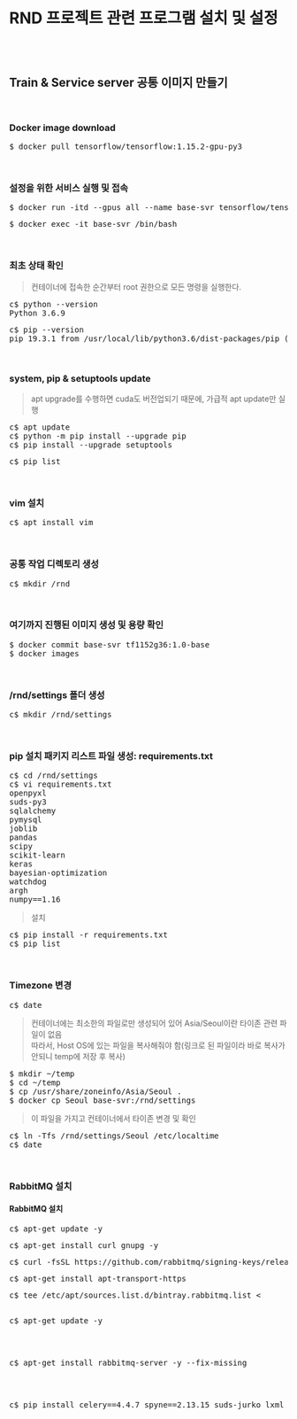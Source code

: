 # RND 프로젝트 관련 프로그램 설치 및 설정
</br></br>

## Train & Service server 공통 이미지 만들기
</br>

### Docker image download
<pre>$ docker pull tensorflow/tensorflow:1.15.2-gpu-py3</pre>
</br>

### 설정을 위한 서비스 실행 및 접속
<pre>$ docker run -itd --gpus all --name base-svr tensorflow/tensorflow:1.15.2-gpu-py3</pre>
<pre>$ docker exec -it base-svr /bin/bash</pre>
</br>

### 최초 상태 확인
> 컨테이너에 접속한 순간부터 root 권한으로 모든 명령을 실행한다.
<pre>c$ python --version
Python 3.6.9</pre>
<pre>c$ pip --version
pip 19.3.1 from /usr/local/lib/python3.6/dist-packages/pip (python 3.6)</pre>
</br>

### system, pip & setuptools update
> apt upgrade를 수행하면 cuda도 버전업되기 때문에, 가급적 apt update만 실행
<pre>c$ apt update
c$ python -m pip install --upgrade pip
c$ pip install --upgrade setuptools</pre>
<pre>c$ pip list</pre>
</br>

### vim 설치
<pre>c$ apt install vim</pre>
</br>

### 공통 작업 디렉토리 생성
<pre>c$ mkdir /rnd</pre>
</br>

### 여기까지 진행된 이미지 생성 및 용량 확인
<pre>$ docker commit base-svr tf1152g36:1.0-base
$ docker images</pre>
</br>

### /rnd/settings 폴더 생성
<pre>c$ mkdir /rnd/settings</pre>
</br>

### pip 설치 패키지 리스트 파일 생성: requirements.txt
<pre>c$ cd /rnd/settings
c$ vi requirements.txt
openpyxl
suds-py3
sqlalchemy
pymysql
joblib
pandas
scipy
scikit-learn
keras
bayesian-optimization
watchdog
argh
numpy==1.16</pre>
> 설치
<pre>c$ pip install -r requirements.txt
c$ pip list</pre>
</br>

### Timezone 변경
<pre>c$ date</pre>
> 컨테이너에는 최소한의 파일로만 생성되어 있어 Asia/Seoul이란 타이존 관련 파일이 없음</br>
> 따라서, Host OS에 있는 파일을 복사해줘야 함(링크로 된 파일이라 바로 복사가 안되니 temp에 저장 후 복사)
<pre>$ mkdir ~/temp
$ cd ~/temp
$ cp /usr/share/zoneinfo/Asia/Seoul .
$ docker cp Seoul base-svr:/rnd/settings</pre>
> 이 파일을 가지고 컨테이너에서 타이존 변경 및 확인
<pre>c$ ln -Tfs /rnd/settings/Seoul /etc/localtime
c$ date</pre>
</br>

### RabbitMQ 설치
#### RabbitMQ 설치
<pre>c$ apt-get update -y</pre>
<pre>c$ apt-get install curl gnupg -y</pre>
<pre>c$ curl -fsSL https://github.com/rabbitmq/signing-keys/releases/download/2.0/rabbitmq-release-signing-key.asc | apt-key add -</pre>
<pre>c$ apt-get install apt-transport-https</pre>
<pre>c$ tee /etc/apt/sources.list.d/bintray.rabbitmq.list <<EOF
## Installs the latest Erlang 22.x release.
## Change component to "erlang-21.x" to install the latest 21.x version.
## "bionic" as distribution name should work for any later Ubuntu or Debian release.
## See the release to distribution mapping table in RabbitMQ doc guides to learn more.
deb https://dl.bintray.com/rabbitmq-erlang/debian bionic erlang
deb https://dl.bintray.com/rabbitmq/debian bionic main
EOF
</pre>
<pre>c$ apt-get update -y</pre>
<pre>c$ apt-get install rabbitmq-server -y --fix-missing</pre>
<pre>c$ pip install celery==4.4.7 spyne==2.13.15 suds-jurko lxml</pre>
